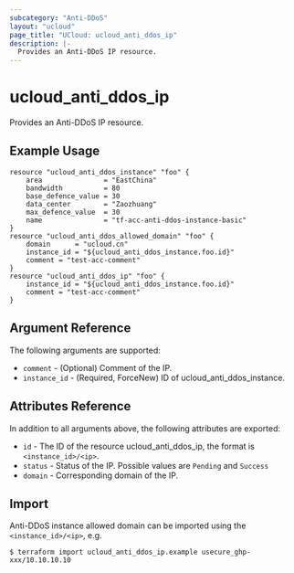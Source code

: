 ```yaml
---
subcategory: "Anti-DDoS"
layout: "ucloud"
page_title: "UCloud: ucloud_anti_ddos_ip"
description: |-
  Provides an Anti-DDoS IP resource.
---
```


# ucloud_anti_ddos_ip

Provides an Anti-DDoS IP resource.

## Example Usage

```hcl
resource "ucloud_anti_ddos_instance" "foo" {
    area               = "EastChina"
    bandwidth          = 80
    base_defence_value = 30
    data_center        = "Zaozhuang"
    max_defence_value  = 30
    name               = "tf-acc-anti-ddos-instance-basic"
}
resource "ucloud_anti_ddos_allowed_domain" "foo" {
    domain      = "ucloud.cn"
    instance_id = "${ucloud_anti_ddos_instance.foo.id}"
    comment = "test-acc-comment"
}
resource "ucloud_anti_ddos_ip" "foo" {
    instance_id = "${ucloud_anti_ddos_instance.foo.id}"
    comment = "test-acc-comment"
}
```

## Argument Reference

The following arguments are supported:

* `comment` - (Optional) Comment of the IP.
* `instance_id` - (Required, ForceNew) ID of ucloud_anti_ddos_instance.

## Attributes Reference

In addition to all arguments above, the following attributes are exported:

* `id` - The ID of the resource ucloud_anti_ddos_ip, the format is `<instance_id>/<ip>`.
* `status` - Status of the IP. Possible values are `Pending` and `Success`
* `domain` - Corresponding domain of the IP.

## Import

Anti-DDoS instance allowed domain can be imported using the `<instance_id>/<ip>`, e.g.

```
$ terraform import ucloud_anti_ddos_ip.example usecure_ghp-xxx/10.10.10.10
```
